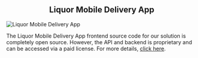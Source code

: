 <h2 style="text-align:center"> Liquor Mobile Delivery App </h2>

![Liquor Mobile Delivery App](https://admin.ninjascode.com/wp-content/uploads/2025/repoImages/tiffanie/liquor%20delivery%20mobile%20app.webp) 

The Liquor Mobile Delivery App frontend source code for our solution is completely open source. However, the API and backend is proprietary and can be accessed via a paid license. For more details, <a href="https://enatega.com/?utm_source=github&utm_medium=repo&utm_campaign=tiffanie-liquor-mobile-delivery-app" target="_blank">click here</a>.
